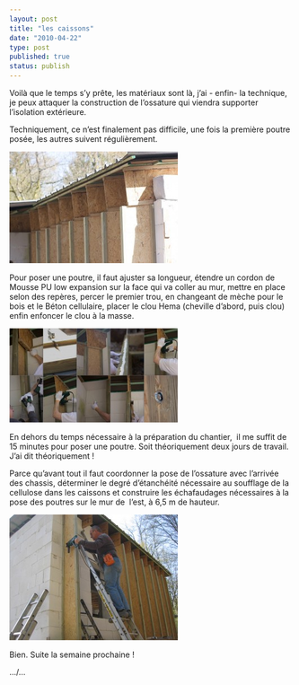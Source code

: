 ```yaml
---
layout: post
title: "les caissons"
date: "2010-04-22"
type: post
published: true
status: publish
---
```


Voilà que le temps s’y prête, les matériaux sont là, j’ai - enfin- la technique, je peux attaquer la construction de l’ossature qui viendra supporter l’isolation extérieure.

Techniquement, ce n’est finalement pas difficile, une fois la première poutre posée, les autres suivent régulièrement.

[![](/images/2010/04/IMG_4002-300x199.jpg "IMG_4002")](/images/2010/04/IMG_4002.jpg)

Pour poser une poutre, il faut ajuster sa longueur, étendre un cordon de Mousse PU low expansion sur la face qui va coller au mur, mettre en place selon des repères, percer le premier trou, en changeant de mèche pour le bois et le Béton cellulaire, placer le clou Hema (cheville d’abord, puis clou) enfin enfoncer le clou à la masse.

[![](/images/2010/04/ossature100417-300x168.jpg "ossature100417")](/images/2010/04/ossature100417.jpg)

En dehors du temps nécessaire à la préparation du chantier,  il me suffit de 15 minutes pour poser une poutre. Soit théoriquement deux jours de travail. J’ai dit théoriquement !

Parce qu’avant tout il faut coordonner la pose de l’ossature avec l’arrivée des chassis, déterminer le degré d’étanchéité nécessaire au soufflage de la cellulose dans les caissons et construire les échafaudages nécessaires à la pose des poutres sur le mur de  l’est, à 6,5 m de hauteur.

[![](/images/2010/04/IMG_0002-300x224.jpg "IMG_0002")](/images/2010/04/IMG_0002.jpg)

Bien. Suite la semaine prochaine !

…/…

